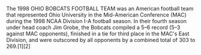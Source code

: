 The 1998 OHIO BOBCATS FOOTBALL TEAM was an American football team that represented Ohio University in the Mid-American Conference (MAC) during the 1998 NCAA Division I-A football season. In their fourth season under head coach Jim Grobe, the Bobcats compiled a 5–6 record (5–3 against MAC opponents), finished in a tie for third place in the MAC's East Division, and were outscored by all opponents by a combined total of 303 to 269.[1][2]
